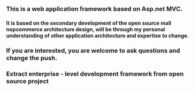 ### This is a web application framework based on Asp.net MVC.

#### It is based on the secondary development of the open source mall nopcommerce architecture design, will be through my personal understanding of other application architecture and expertise to change.
### If you are interested, you are welcome to ask questions and change the push.
### Extract enterprise - level development framework from open source project
